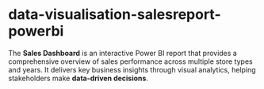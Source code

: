 # data-visualisation-salesreport-powerbi
The **Sales Dashboard** is an interactive Power BI report that provides a comprehensive overview of sales performance across multiple store types and years.   It delivers key business insights through visual analytics, helping stakeholders make **data-driven decisions**.
